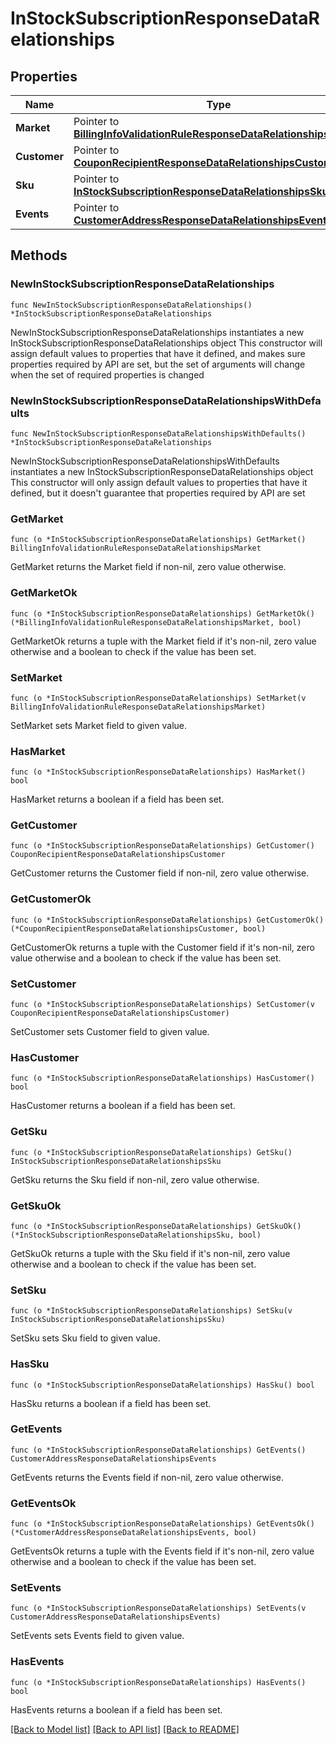 # InStockSubscriptionResponseDataRelationships

## Properties

Name | Type | Description | Notes
------------ | ------------- | ------------- | -------------
**Market** | Pointer to [**BillingInfoValidationRuleResponseDataRelationshipsMarket**](BillingInfoValidationRuleResponseDataRelationshipsMarket.md) |  | [optional] 
**Customer** | Pointer to [**CouponRecipientResponseDataRelationshipsCustomer**](CouponRecipientResponseDataRelationshipsCustomer.md) |  | [optional] 
**Sku** | Pointer to [**InStockSubscriptionResponseDataRelationshipsSku**](InStockSubscriptionResponseDataRelationshipsSku.md) |  | [optional] 
**Events** | Pointer to [**CustomerAddressResponseDataRelationshipsEvents**](CustomerAddressResponseDataRelationshipsEvents.md) |  | [optional] 

## Methods

### NewInStockSubscriptionResponseDataRelationships

`func NewInStockSubscriptionResponseDataRelationships() *InStockSubscriptionResponseDataRelationships`

NewInStockSubscriptionResponseDataRelationships instantiates a new InStockSubscriptionResponseDataRelationships object
This constructor will assign default values to properties that have it defined,
and makes sure properties required by API are set, but the set of arguments
will change when the set of required properties is changed

### NewInStockSubscriptionResponseDataRelationshipsWithDefaults

`func NewInStockSubscriptionResponseDataRelationshipsWithDefaults() *InStockSubscriptionResponseDataRelationships`

NewInStockSubscriptionResponseDataRelationshipsWithDefaults instantiates a new InStockSubscriptionResponseDataRelationships object
This constructor will only assign default values to properties that have it defined,
but it doesn't guarantee that properties required by API are set

### GetMarket

`func (o *InStockSubscriptionResponseDataRelationships) GetMarket() BillingInfoValidationRuleResponseDataRelationshipsMarket`

GetMarket returns the Market field if non-nil, zero value otherwise.

### GetMarketOk

`func (o *InStockSubscriptionResponseDataRelationships) GetMarketOk() (*BillingInfoValidationRuleResponseDataRelationshipsMarket, bool)`

GetMarketOk returns a tuple with the Market field if it's non-nil, zero value otherwise
and a boolean to check if the value has been set.

### SetMarket

`func (o *InStockSubscriptionResponseDataRelationships) SetMarket(v BillingInfoValidationRuleResponseDataRelationshipsMarket)`

SetMarket sets Market field to given value.

### HasMarket

`func (o *InStockSubscriptionResponseDataRelationships) HasMarket() bool`

HasMarket returns a boolean if a field has been set.

### GetCustomer

`func (o *InStockSubscriptionResponseDataRelationships) GetCustomer() CouponRecipientResponseDataRelationshipsCustomer`

GetCustomer returns the Customer field if non-nil, zero value otherwise.

### GetCustomerOk

`func (o *InStockSubscriptionResponseDataRelationships) GetCustomerOk() (*CouponRecipientResponseDataRelationshipsCustomer, bool)`

GetCustomerOk returns a tuple with the Customer field if it's non-nil, zero value otherwise
and a boolean to check if the value has been set.

### SetCustomer

`func (o *InStockSubscriptionResponseDataRelationships) SetCustomer(v CouponRecipientResponseDataRelationshipsCustomer)`

SetCustomer sets Customer field to given value.

### HasCustomer

`func (o *InStockSubscriptionResponseDataRelationships) HasCustomer() bool`

HasCustomer returns a boolean if a field has been set.

### GetSku

`func (o *InStockSubscriptionResponseDataRelationships) GetSku() InStockSubscriptionResponseDataRelationshipsSku`

GetSku returns the Sku field if non-nil, zero value otherwise.

### GetSkuOk

`func (o *InStockSubscriptionResponseDataRelationships) GetSkuOk() (*InStockSubscriptionResponseDataRelationshipsSku, bool)`

GetSkuOk returns a tuple with the Sku field if it's non-nil, zero value otherwise
and a boolean to check if the value has been set.

### SetSku

`func (o *InStockSubscriptionResponseDataRelationships) SetSku(v InStockSubscriptionResponseDataRelationshipsSku)`

SetSku sets Sku field to given value.

### HasSku

`func (o *InStockSubscriptionResponseDataRelationships) HasSku() bool`

HasSku returns a boolean if a field has been set.

### GetEvents

`func (o *InStockSubscriptionResponseDataRelationships) GetEvents() CustomerAddressResponseDataRelationshipsEvents`

GetEvents returns the Events field if non-nil, zero value otherwise.

### GetEventsOk

`func (o *InStockSubscriptionResponseDataRelationships) GetEventsOk() (*CustomerAddressResponseDataRelationshipsEvents, bool)`

GetEventsOk returns a tuple with the Events field if it's non-nil, zero value otherwise
and a boolean to check if the value has been set.

### SetEvents

`func (o *InStockSubscriptionResponseDataRelationships) SetEvents(v CustomerAddressResponseDataRelationshipsEvents)`

SetEvents sets Events field to given value.

### HasEvents

`func (o *InStockSubscriptionResponseDataRelationships) HasEvents() bool`

HasEvents returns a boolean if a field has been set.


[[Back to Model list]](../README.md#documentation-for-models) [[Back to API list]](../README.md#documentation-for-api-endpoints) [[Back to README]](../README.md)



